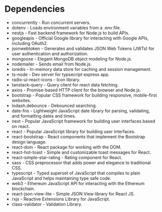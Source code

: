 # Dependencies

* concurrently - Run concurrent servers.
* dotenv - Loads environment variables from a .env file.
* nestjs - Fast backend framework for Node.js to build APIs.
* googleapis - Official Google library for interacting with Google APIs, including OAuth2.
* jsonwebtoken - Generates and validates JSON Web Tokens (JWTs) for user authentication and authorization.
* mongoose - Elegant MongoDB object modeling for Node.js.
* nodemailer - Sends email from Node.js.
* ioredis - In-memory data store for caching and session management.
* ts-node - Dev server for typsecript express app.
* radix-ui-react-icons - Icon library.
* tanstack-query - Query client for react data fetching.
* axios - Promise-based HTTP client for the browser and Node.js.
* bootstrap - Popular CSS framework for building responsive, mobile-first websites.
* lodash.debounce - Debounced searching.
* date-fns - Lightweight JavaScript date library for parsing, validating, and formatting dates and times.
* next - Popular JavaScript framework for building user interfaces based on react.
* react - Popular JavaScript library for building user interfaces.
* react-bootstrap - React components that implement the Bootstrap design language.
* react-dom - React package for working with the DOM.
* react-hot-toast - Simple and customizable toast messages for React.
* react-simple-star-rating - Rating component for React.
* sass - CSS preprocessor that adds power and elegance to traditional CSS.
* typescript - Typed superset of JavaScript that compiles to plain JavaScript and helps maintaining type safe code.
* web3 - Ethereum JavaScript API for interacting with the Ethereum blockchain.
* react-json-view-lite - Simple JSON View library for React JS.
* rxjs - Reactive Extensions Library for JavaScript.
* class-validator - Validation Library.